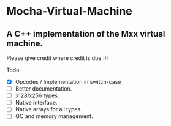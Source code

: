 # Mocha-Virtual-Machine
A C++ implementation of the Mxx virtual machine.
----
Please give credit where credit is due :)!


Todo:
- [x] Opcodes / Implementation in switch-case
- [ ] Better documentation.
- [ ] x128/x256 types.
- [ ] Native interface.
- [ ] Native arrays for all types.
- [ ] GC and memory management.